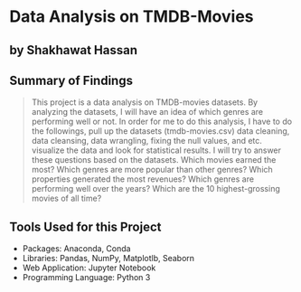# Data Analysis on TMDB-Movies
## by Shakhawat Hassan

## Summary of Findings
> This project is a data analysis on TMDB-movies datasets. By analyzing the datasets, I will have an idea of which genres are performing well or not. In order for me to do this analysis, I have to do the followings,
pull up the datasets (tmdb-movies.csv)
data cleaning, data cleansing, data wrangling, fixing the null values, and etc. 
visualize the data and look for statistical results.
I will try to answer these questions based on the datasets. 
Which movies earned the most? Which genres are more popular than other genres? Which properties generated the most revenues? Which genres are performing well over the years? Which are the 10 highest-grossing movies of all time?


## Tools Used for this Project
  - Packages: Anaconda, Conda
  - Libraries: Pandas, NumPy, Matplotlb, Seaborn
  - Web Application: Jupyter Notebook
  - Programming Language: Python 3
